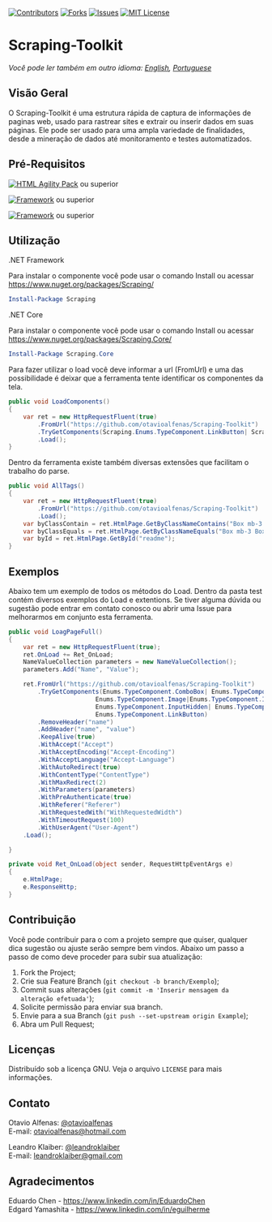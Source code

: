 
[![Contributors][contributors-shield]][contributors-url]
[![Forks][forks-shield]][forks-url]
[![Issues][issues-shield]][issues-url]
[![MIT License][license-shield]][license-url]



# Scraping-Toolkit

*Você pode ler também em outro idioma: [English](README.md), [Portuguese](README.ptbr.md)*

## Visão Geral 
O Scraping-Toolkit é uma estrutura rápida de captura de informações de paginas web, usado para rastrear sites e extrair ou inserir dados em suas páginas. Ele pode ser usado para uma ampla variedade de finalidades, desde a mineração de dados até monitoramento e testes automatizados.

## Pré-Requisitos
[![HTML Agility Pack][agility-pack-shield]][agility-pack-url] ou superior

[![Framework][framework-shield]][framework-url] ou superior

[![Framework][framework-core-shield]][framework-core-url] ou superior

## Utilização

.NET Framework

Para instalar o componente você pode usar o comando Install ou acessar https://www.nuget.org/packages/Scraping/

```PowerShell
Install-Package Scraping
```

.NET Core

Para instalar o componente você pode usar o comando Install ou acessar https://www.nuget.org/packages/Scraping.Core/

```PowerShell
Install-Package Scraping.Core
```

Para fazer utilizar o load você deve informar a url (FromUrl) e uma das possibilidade é deixar que a ferramenta tente identificar os componentes da tela.
```C#
public void LoadComponents()
{
	var ret = new HttpRequestFluent(true)
		.FromUrl("https://github.com/otavioalfenas/Scraping-Toolkit")
		.TryGetComponents(Scraping.Enums.TypeComponent.LinkButton| Scraping.Enums.TypeComponent.InputHidden)
		.Load();
}
```


Dentro da ferramenta existe também diversas extensões que facilitam o trabalho do parse.
```C#
public void AllTags()
{
	var ret = new HttpRequestFluent(true)
		.FromUrl("https://github.com/otavioalfenas/Scraping-Toolkit")
		.Load();
	var byClassContain = ret.HtmlPage.GetByClassNameContains("Box mb-3 Box--");
	var byClassEquals = ret.HtmlPage.GetByClassNameEquals("Box mb-3 Box--condensed");
	var byId = ret.HtmlPage.GetById("readme");
}
```

## Exemplos
Abaixo tem um exemplo de todos os métodos do Load.
Dentro da pasta test contém diversos exemplos do Load e extentions.
Se tiver alguma dúvida ou sugestão pode entrar em contato conosco ou abrir uma Issue para melhorarmos em conjunto esta ferramenta.
```C#
public void LoagPageFull()
{
	var ret = new HttpRequestFluent(true);
	ret.OnLoad += Ret_OnLoad;
	NameValueCollection parameters = new NameValueCollection();
	parameters.Add("Name", "Value");

	ret.FromUrl("https://github.com/otavioalfenas/Scraping-Toolkit")
		.TryGetComponents(Enums.TypeComponent.ComboBox| Enums.TypeComponent.DataGrid| 
						Enums.TypeComponent.Image|Enums.TypeComponent.InputCheckbox|
						Enums.TypeComponent.InputHidden| Enums.TypeComponent.InputText|
						Enums.TypeComponent.LinkButton)
		.RemoveHeader("name")
		.AddHeader("name", "value")
		.KeepAlive(true)
		.WithAccept("Accept")
		.WithAcceptEncoding("Accept-Encoding")
		.WithAcceptLanguage("Accept-Language")
		.WithAutoRedirect(true)
		.WithContentType("ContentType")
		.WithMaxRedirect(2)
		.WithParameters(parameters)
		.WithPreAuthenticate(true)
		.WithReferer("Referer")
		.WithRequestedWith("WithRequestedWidth")
		.WithTimeoutRequest(100)
		.WithUserAgent("User-Agent")
	.Load();

}

private void Ret_OnLoad(object sender, RequestHttpEventArgs e)
{
	e.HtmlPage;
	e.ResponseHttp;
}
```


## Contribuição

Você pode contribuir para o com a projeto sempre que quiser, qualquer dica sugestão ou ajuste serão sempre bem vindos.
Abaixo um passo a passo de como deve proceder para subir sua atualização:

1. Fork the Project;
2. Crie sua Feature Branch (`git checkout -b branch/Exemplo`);
3. Commit suas alterações (`git commit -m 'Inserir mensagem da alteração efetuada'`);
4. Solicite permissão para enviar sua branch.
5. Envie para a sua Branch (`git push --set-upstream origin Example`);
6. Abra um Pull Request;

## Licenças

Distribuído sob a licença GNU. Veja o arquivo `LICENSE` para mais informações.

## Contato

Otavio Alfenas: [@otavioalfenas](https://br.linkedin.com/in/otavio-alfenas)<br/>
E-mail: otavioalfenas@hotmail.com<br/>

Leandro Klaiber: [@leandroklaiber](https://br.linkedin.com/in/leandroklaiber)<br/>
E-mail: leandroklaiber@gmail.com<br/>

## Agradecimentos

Eduardo Chen - https://www.linkedin.com/in/EduardoChen <br/>
Edgard Yamashita - https://www.linkedin.com/in/eguilherme


[contributors-shield]: https://img.shields.io/github/contributors/otavioalfenas/Scraping-Toolkit.svg?style=flat-square
[contributors-url]: https://github.com/otavioalfenas/Scraping-Toolkit/graphs/contributors
[forks-shield]: https://img.shields.io/github/forks/otavioalfenas/Scraping-Toolkit.svg?style=flat-square
[forks-url]: https://https://github.com/otavioalfenas/Scraping-Toolkit/network/members
[issues-shield]: https://img.shields.io/github/issues/otavioalfenas/Scraping-Toolkit.svg?style=flat-square
[issues-url]: https://github.com/otavioalfenas/Scraping-Toolkit/issues
[license-shield]: https://img.shields.io/github/license/otavioalfenas/Scraping-Toolkit.svg?style=flat-square
[license-url]: https://github.com/otavioalfenas/Scraping-Toolkit/blob/master/LICENSE.txt
[agility-pack-shield]: https://img.shields.io/badge/HtmlAgilityPack-v1.11.18-blue
[agility-pack-url]: https://www.nuget.org/packages/HtmlAgilityPack/1.11.18
[framework-shield]: https://img.shields.io/badge/.net%20Framework-v4.6.1-green
[framework-core-shield]: https://img.shields.io/badge/.net%20Core-v3.1-blue
[framework-url]: https://www.microsoft.com/pt-BR/download/details.aspx?id=49982 
[framework-core-url]: https://dotnet.microsoft.com/download/dotnet-core

